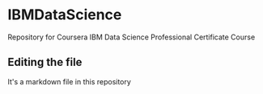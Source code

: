 # IBMDataScience
Repository for Coursera IBM Data Science Professional Certificate Course

## Editing the file

It's a markdown file in this repository
